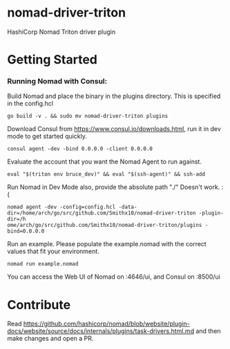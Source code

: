 # nomad-driver-triton
HashiCorp Nomad Triton driver plugin 


# Getting Started
### Running Nomad with Consul:

Build Nomad and place the binary in the plugins directory.  This is specified in the config.hcl
```
go build -v . && sudo mv nomad-driver-triton plugins
```

Download Consul from https://www.consul.io/downloads.html,  run it in dev mode to get started quickly.
```
consul agent -dev -bind 0.0.0.0 -client 0.0.0.0
```

Evaluate the account that you want the Nomad Agent to run against.  
```
eval "$(triton env bruce_dev)" && eval "$(ssh-agent)" && ssh-add
```

Run Nomad in Dev Mode also, provide the absolute path "./" Doesn't work. :( 
```
nomad agent -dev -config=config.hcl -data-dir=/home/arch/go/src/github.com/Smithx10/nomad-driver-triton -plugin-dir=/h
ome/arch/go/src/github.com/Smithx10/nomad-driver-triton/plugins -bind=0.0.0.0
```

Run an example.  Please populate the example.nomad with the correct values that fit your environment.
```
nomad run example.nomad
```

You can access the Web UI of Nomad on :4646/ui, and Consul on :8500/ui 


# Contribute 
Read https://github.com/hashicorp/nomad/blob/website/plugin-docs/website/source/docs/internals/plugins/task-drivers.html.md and then make changes and open a PR.
